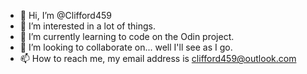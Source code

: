 - 👋 Hi, I’m @Clifford459
- 👀 I’m interested in a lot of things.
- 🌱 I’m currently learning to code on the Odin project.
- 💞️ I’m looking to collaborate on... well I'll see as I go.
- 📫 How to reach me, my email address is clifford459@outlook.com

<!---
Clifford459/Clifford459 is a ✨ special ✨ repository because its `README.md` (this file) appears on your GitHub profile.
You can click the Preview link to take a look at your changes.
--->
